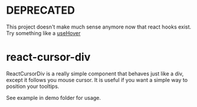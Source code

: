 # DEPRECATED

This project doesn't make much sense anymore now that react hooks exist. Try something like a [useHover](https://medium.com/@penx/usehover-react-hook-comparison-2b97b7fc0549)


# react-cursor-div

ReactCursorDiv is a really simple component that behaves just like a div, except it follows you mouse cursor. It is useful if you want a simple way to position your tooltips.

See example in demo folder for usage.
